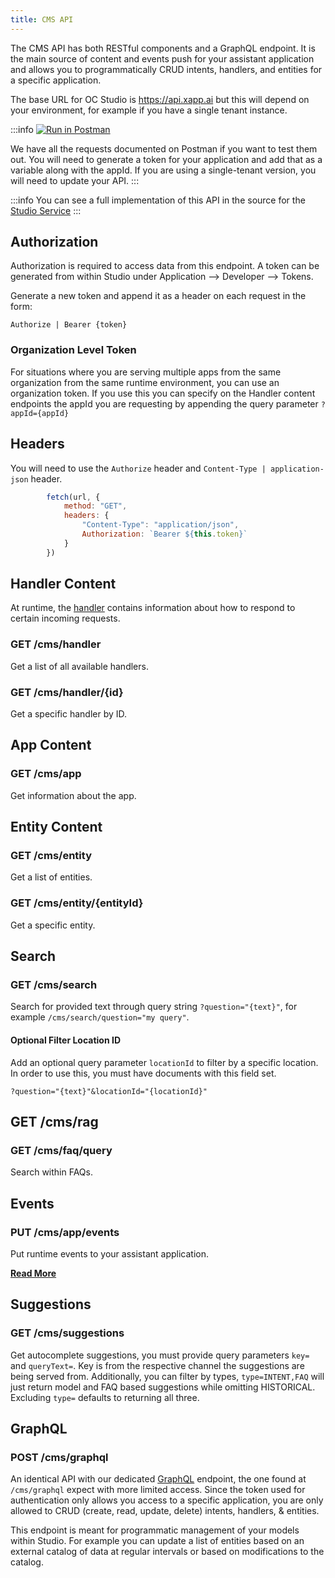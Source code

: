 ```yaml
---
title: CMS API
---
```


The CMS API has both RESTful components and a GraphQL endpoint.  It is the main source of content and events push for your assistant application and allows you to programmatically CRUD intents, handlers, and entities for a specific application.  

The base URL for OC Studio is https://api.xapp.ai but this will depend on your environment, for example if you have a single tenant instance.

:::info
[![Run in Postman](https://run.pstmn.io/button.svg)](https://app.getpostman.com/run-collection/3454397-e7916289-8f94-4c96-89bf-cef081d50205?action=collection%2Ffork&collection-url=entityId%3D3454397-e7916289-8f94-4c96-89bf-cef081d50205%26entityType%3Dcollection%26workspaceId%3Daf98e5eb-4de7-4539-b698-06cc23716e64)

We have all the requests documented on Postman if you want to test them out.  You will need to generate a token for your application and add that as a variable along with the appId.  If you are using a single-tenant version, you will need to update your API.
:::

:::info
You can see a full implementation of this API in the source for the [Studio Service](https://github.com/stentorium/stentor/blob/master/packages/stentor-service-studio/src/StudioService.ts)
:::


## Authorization

Authorization is required to access data from this endpoint.  A token can be generated from within Studio under Application --> Developer --> Tokens.

Generate a new token and append it as a header on each request in the form:

```
Authorize | Bearer {token}
```

### Organization Level Token

For situations where you are serving multiple apps from the same organization from the same runtime environment, you can use an organization token.  If you use this you can specify on the Handler content endpoints the appId you are requesting by appending the query parameter `?appId={appId}`

## Headers

You will need to use the `Authorize` header and `Content-Type | application-json` header.

```js
        fetch(url, {
            method: "GET",
            headers: {
                "Content-Type": "application/json",
                Authorization: `Bearer ${this.token}`
            }
        })
```

## Handler Content

At runtime, the [handler](../../content/handlers) contains information about how to respond to certain incoming requests. 

### GET /cms/handler

Get a list of all available handlers.

### GET /cms/handler/\{id\}

Get a specific handler by ID.

## App Content

### GET /cms/app

Get information about the app.

## Entity Content

### GET /cms/entity

Get a list of entities.

### GET /cms/entity/\{entityId\}

Get a specific entity.

## Search

### GET /cms/search

Search for provided text through query string `?question="{text}"`, for example `/cms/search/question="my query"`.

#### Optional Filter Location ID

Add an optional query parameter `locationId` to filter by a specific location.  In order to use this, you must have documents with this field set.  

```
?question="{text}"&locationId="{locationId}"
```

## GET /cms/rag

### GET /cms/faq/query

Search within FAQs.

## Events

### PUT /cms/app/events

Put runtime events to your assistant application.

__[Read More](/docs/development/api/runtime-events)__

## Suggestions

### GET /cms/suggestions

Get autocomplete suggestions, you must provide query parameters `key=` and `queryText=`.  Key is from the respective channel the suggestions are being served from.  Additionally, you can filter by types, `type=INTENT,FAQ` will just return model and FAQ based suggestions while omitting HISTORICAL.  Excluding `type=` defaults to returning all three.

## GraphQL

### POST /cms/graphql

An identical API with our dedicated [GraphQL](/docs/development/api/graphql) endpoint, the one found at `/cms/graphql` expect with more limited access.  Since the token used for authentication only allows you access to a specific application, you are only allowed to CRUD (create, read, update, delete) intents, handlers, & entities.

This endpoint is meant for programmatic management of your models within Studio.  For example you can update a list of entities based on an external catalog of data at regular intervals or based on modifications to the catalog.
